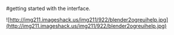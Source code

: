 #getting started with the interface.

![http://img211.imageshack.us/img211/922/blender2ogreuihelp.jpg](http://img211.imageshack.us/img211/922/blender2ogreuihelp.jpg)